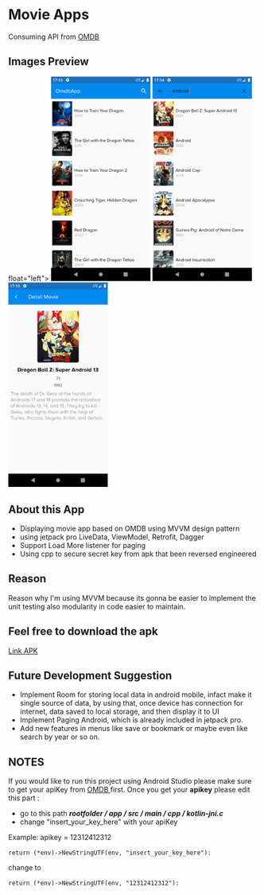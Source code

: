 # Movie Apps
Consuming API from <a href ="http://www.omdbapi.com" target="_blank"> OMDB </a>

<h2> Images Preview </h2>

<p>float="left">
<img src="images/home.png" width=200/>
<img src="images/search.png" width=200/>
<img src="images/detail.png" width=200/>
</p>
  


<h2> About this App </h2>
<p>
<ul>
  <li> Displaying movie app based on OMDB using MVVM design pattern</li>
  <li> using jetpack pro LiveData, ViewModel, Retrofit, Dagger</li> 
  <li> Support Load More listener for paging</li>
  <li> Using cpp to secure secret key from apk that been reversed engineered</li> 
</ul>
<p>


<h2> Reason </h2>
<p>Reason why I'm using MVVM because its gonna be easier to implement the unit testing also 
modularity in code easier to maintain.<p>

<h2> Feel free to download the apk </h2>  <a href ="https://drive.google.com/open?id=14QIMbCh1im6jNusDjX6RAMknQQripbWg">Link APK</a>
<p><p>
<h2> Future Development Suggestion </h2>
<ul>
  <li>Implement Room for storing local data in android mobile, infact make it single source of data,
by using that, once device has connection for internet, data saved to local storage, and then display it to UI</li>
  <li>Implement Paging Android, which is already included in jetpack pro.</li>
  <li>Add new features in menus like save  or bookmark or maybe even like search by year or so on.</li>
</ul>


<h2>NOTES</h2>
<p>If you would like to run this project using Android Studio please make sure to get your apiKey from <a href ="http://www.omdbapi.com" target="_blank"> OMDB </a> first. Once you get your <b>apikey</b> please edit this part :
        <ul>
        <li>go to this path <i><b>rootfolder / app / src / main / cpp / kotlin-jni.c </b></i></li>
        <li>change "insert_your_key_here" with your apiKey </li> 
        </ul>

Example: apikey = 12312412312

    return (*env)->NewStringUTF(env, "insert_your_key_here"):
    
change to

    return (*env)->NewStringUTF(env, "12312412312"):




